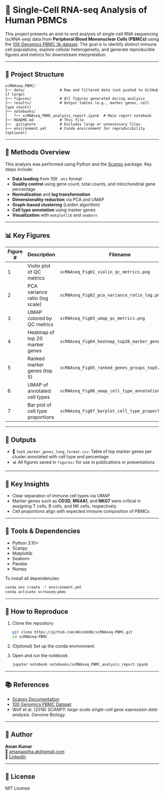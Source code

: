 # 🧬 Single-Cell RNA-seq Analysis of Human PBMCs

This project presents an end-to-end analysis of single-cell RNA sequencing (scRNA-seq) data from **Peripheral Blood Mononuclear Cells (PBMCs)** using the [10X Genomics PBMC 3k dataset](https://www.10xgenomics.com/resources/datasets/3-k-pbmc-10-k-v3-chemistry-3-1-standard-3-0-0). The goal is to identify distinct immune cell populations, explore cellular heterogeneity, and generate reproducible figures and metrics for downstream interpretation.

---

## 📁 Project Structure

```
scRNAseq-PBMC/
├── data/                # Raw and filtered data (not pushed to GitHub if large)
├── figures/             # All figures generated during analysis
├── results/             # Output tables (e.g., marker genes, cell type counts)
├── notebooks/
│   └── scRNAseq_PBMC_analysis_report.ipynb  # Main report notebook
├── README.md            # This file
├── .gitignore           # Excludes large or unnecessary files
├── environment.yml      # Conda environment for reproducibility (optional)
```

---

## 🧪 Methods Overview

This analysis was performed using Python and the [Scanpy](https://scanpy.readthedocs.io/en/stable/) package. Key steps include:

- **Data loading** from 10X `.mtx` format
- **Quality control** using gene count, total counts, and mitochondrial gene percentage
- **Normalization** and **log transformation**
- **Dimensionality reduction** via PCA and UMAP
- **Graph-based clustering** (Leiden algorithm)
- **Cell type annotation** using marker genes
- **Visualization** with `matplotlib` and `seaborn`

---

## 📊 Key Figures

| Figure # | Description                            | Filename                                          |
|----------|----------------------------------------|--------------------------------------------------|
| 1        | Violin plot of QC metrics              | `scRNAseq_Fig01_violin_qc_metrics.png`           |
| 2        | PCA variance ratio (log scale)         | `scRNAseq_Fig02_pca_variance_ratio_log.png`      |
| 3        | UMAP colored by QC metrics             | `scRNAseq_Fig03_umap_qc_metrics.png`             |
| 4        | Heatmap of top 20 marker genes         | `scRNAseq_Fig04_heatmap_top20_marker_genes.png`  |
| 5        | Ranked marker genes (top 5)            | `scRNAseq_Fig05_ranked_genes_groups_top5.png`    |
| 6        | UMAP of annotated cell types           | `scRNAseq_Fig06_umap_cell_type_annotation.png`   |
| 7        | Bar plot of cell type proportions      | `scRNAseq_Fig07_barplot_cell_type_proportions.png` |

---

## 📁 Outputs

- 📄 `top5_marker_genes_long_format.csv`: Table of top marker genes per cluster annotated with cell type and percentage
- 📊 All figures saved in `figures/` for use in publications or presentations

---

## 🧠 Key Insights

- Clear separation of immune cell types via UMAP
- Marker genes such as **CD3D**, **MS4A1**, and **NKG7** were critical in assigning T cells, B cells, and NK cells, respectively
- Cell proportions align with expected immune composition of PBMCs

---

## 🧰 Tools & Dependencies

- Python 3.10+
- Scanpy
- Matplotlib
- Seaborn
- Pandas
- Numpy

To install all dependencies:

```bash
conda env create -f environment.yml
conda activate scrnaseq-pbmc
```

---

## 📌 How to Reproduce

1. Clone the repository  
   ```bash
   git clone https://github.com/AKcode08/scRNAseq-PBMC.git
   cd scRNAseq-PBMC
   ```

2. (Optional) Set up the conda environment  
3. Open and run the notebook  
   ```bash
   jupyter notebook notebooks/scRNAseq_PBMC_analysis_report.ipynb
   ```

---

## 📚 References

- [Scanpy Documentation](https://scanpy.readthedocs.io)
- [10X Genomics PBMC Dataset](https://www.10xgenomics.com/resources/datasets)
- Wolf et al. (2018) *SCANPY: large-scale single-cell gene expression data analysis*. Genome Biology.

---

## 👤 Author

**Aman Kumar**  
📧 amanaastha.ak@gmail.com  
🔗 [LinkedIn](https://www.linkedin.com/in/aman-kumar-6218a0165/)

---

## 📃 License

MIT License 
